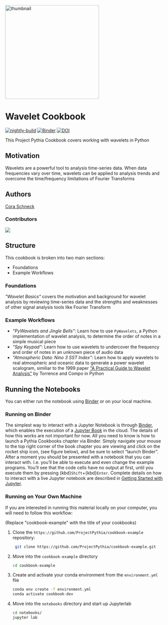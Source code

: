 <img src="thumbnail.png" alt="thumbnail" width="300"/>

# Wavelet Cookbook

[![nightly-build](https://github.com/cyschneck/wavelet-cookbook/actions/workflows/nightly-build.yaml/badge.svg)](https://github.com/cyschneck/wavelet-cookbook/actions/workflows/nightly-build.yaml)
[![Binder](https://binder.projectpythia.org/badge_logo.svg)](https://binder.projectpythia.org/v2/gh/cyschneck/wavelet-cookbook/main?labpath=notebooks)
[![DOI](https://zenodo.org/badge/837365470.svg)](https://zenodo.org/badge/latestdoi/837365470)

This Project Pythia Cookbook covers working with wavelets in Python

## Motivation
Wavelets are a powerful tool to analysis time-series data. When data frequencies vary over time, wavelets can be applied to analysis trends and overcome the time/frequency limitations of Fourier Transforms

## Authors

[Cora Schneck](https://github.com/cyschneck)

### Contributors

<a href="https://github.com/ProjectPythia/wavelet-cookbook/graphs/contributors">
  <img src="https://contrib.rocks/image?repo=ProjectPythia/wavelet-cookbook" />
</a>

## Structure

This cookbook is broken into two main sections:

- Foundations
- Example Workflows

### Foundations

_"Wavelet Basics"_ covers the motivation and background for wavelet analysis by reviewing time-series data and the strengths and weaknesses of other signal analysis tools like Fourier Transform

### Example Workflows

- _"PyWavelets and Jingle Bells"_: Learn how to use `PyWavelets`, a Python implementation of wavelet analysis, to determine the order of notes in a simple musical piece
- _"Spy Keypad"_: Learn how to use wavelets to undercover the frequency and order of notes in an unknown piece of audio data
- _"Atmospheric Data: Nino 3 SST Index"_: Learn how to apply wavelets to real atmospheric and oceanic data to generate a power wavelet scalogram, similiar to the 1999 paper ["A Practical Guide to Wavelet Analysis"](https://psl.noaa.gov/people/gilbert.p.compo/Torrence_compo1998.pdf) by Torrence and Compo in Python

## Running the Notebooks

You can either run the notebook using [Binder](https://binder.projectpythia.org/) or on your local machine.

### Running on Binder

The simplest way to interact with a Jupyter Notebook is through
[Binder](https://binder.projectpythia.org/), which enables the execution of a
[Jupyter Book](https://jupyterbook.org) in the cloud. The details of how this works are not
important for now. All you need to know is how to launch a Pythia
Cookbooks chapter via Binder. Simply navigate your mouse to
the top right corner of the book chapter you are viewing and click
on the rocket ship icon, (see figure below), and be sure to select
“launch Binder”. After a moment you should be presented with a
notebook that you can interact with. I.e. you’ll be able to execute
and even change the example programs. You’ll see that the code cells
have no output at first, until you execute them by pressing
{kbd}`Shift`\+{kbd}`Enter`. Complete details on how to interact with
a live Jupyter notebook are described in [Getting Started with
Jupyter](https://foundations.projectpythia.org/foundations/getting-started-jupyter.html).

### Running on Your Own Machine

If you are interested in running this material locally on your computer, you will need to follow this workflow:

(Replace "cookbook-example" with the title of your cookbooks)

1. Clone the `https://github.com/ProjectPythia/cookbook-example` repository:

   ```bash
    git clone https://github.com/ProjectPythia/cookbook-example.git
   ```

1. Move into the `cookbook-example` directory
   ```bash
   cd cookbook-example
   ```
1. Create and activate your conda environment from the `environment.yml` file
   ```bash
   conda env create -f environment.yml
   conda activate cookbook-dev
   ```
1. Move into the `notebooks` directory and start up Jupyterlab
   ```bash
   cd notebooks/
   jupyter lab
   ```
